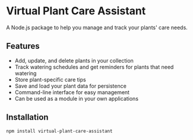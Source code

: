 # Virtual Plant Care Assistant

A Node.js package to help you manage and track your plants' care needs.

## Features

- Add, update, and delete plants in your collection
- Track watering schedules and get reminders for plants that need watering
- Store plant-specific care tips
- Save and load your plant data for persistence
- Command-line interface for easy management
- Can be used as a module in your own applications

## Installation

```bash
npm install virtual-plant-care-assistant

